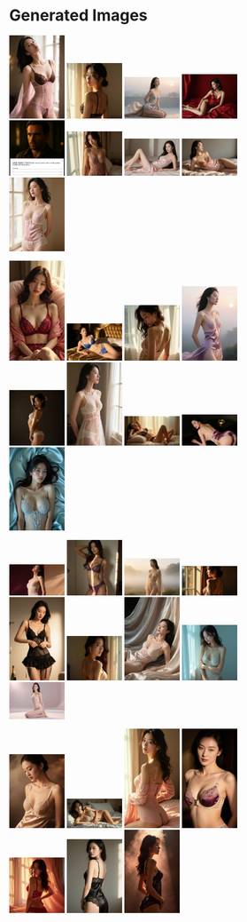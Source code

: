 # Generated Images



<img src="2025_08_29_01.webp" width="100"/> <img src="2025_08_29_02.webp" width="100"/> <img src="2025_08_29_03.webp" width="100"/> <img src="2025_08_29_04.webp" width="100"/> <img src="2025_08_29_05.webp" width="100"/> <img src="2025_08_29_06.webp" width="100"/> <img src="2025_08_29_07.webp" width="100"/> <img src="2025_08_29_08.webp" width="100"/> <img src="2025_08_29_09.webp" width="100"/>

<img src="2025_08_29_10.webp" width="100"/> <img src="2025_08_29_11.webp" width="100"/> <img src="2025_08_29_12.webp" width="100"/> <img src="2025_08_29_13.webp" width="100"/> <img src="2025_08_29_14.webp" width="100"/> <img src="2025_08_29_15.webp" width="100"/> <img src="2025_08_29_16.webp" width="100"/> <img src="2025_08_29_17.webp" width="100"/> <img src="2025_08_29_18.webp" width="100"/>

<img src="2025_08_29_19.webp" width="100"/> <img src="2025_08_29_20.webp" width="100"/> <img src="2025_08_29_21.webp" width="100"/> <img src="2025_08_29_22.webp" width="100"/> <img src="2025_08_29_23.webp" width="100"/> <img src="2025_08_29_24.webp" width="100"/> <img src="2025_08_29_25.webp" width="100"/> <img src="2025_08_29_26.webp" width="100"/> <img src="2025_08_29_27.webp" width="100"/>

<img src="2025_08_29_28.webp" width="100"/> <img src="2025_08_29_29.webp" width="100"/> <img src="2025_08_29_30.webp" width="100"/> <img src="2025_08_29_31.webp" width="100"/> <img src="2025_08_29_32.webp" width="100"/> <img src="2025_08_29_33.webp" width="100"/> <img src="2025_08_29_34.webp" width="100"/>